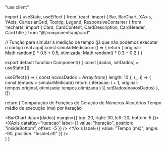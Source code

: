 "use client"

import { useState, useEffect } from 'react'
import { Bar, BarChart, XAxis, YAxis, CartesianGrid, Tooltip, Legend, ResponsiveContainer } from 'recharts'
import { Card, CardContent, CardDescription, CardHeader, CardTitle } from "@/components/ui/card"

// Função para simular a medição de tempo (já que não podemos executar o código real aqui)
const simularMedicao = () => {
  return {
    original: Math.random() * 0.5 + 0.5,
    otimizada: Math.random() * 0.3 + 0.2
  }
}

export default function Component() {
  const [dados, setDados] = useState([])

  useEffect(() => {
    const novosDados = Array.from({ length: 10 }, (_, i) => {
      const tempos = simularMedicao()
      return {
        iteracao: i + 1,
        original: tempos.original,
        otimizada: tempos.otimizada
      }
    })
    setDados(novosDados)
  }, [])

  return (
    <Card className="w-full max-w-3xl">
      <CardHeader>
        <CardTitle>Comparação de Funções de Geração de Números Aleatórios</CardTitle>
        <CardDescription>Tempo médio de execução (ms) por iteração</CardDescription>
      </CardHeader>
      <CardContent>
        <div className="h-[400px]">
          <ResponsiveContainer width="100%" height="100%">
            <BarChart data={dados} margin={{ top: 20, right: 30, left: 20, bottom: 5 }}>
              <CartesianGrid strokeDasharray="3 3" />
              <XAxis dataKey="iteracao" label={{ value: "Iteração", position: "insideBottom", offset: -5 }} />
              <YAxis label={{ value: "Tempo (ms)", angle: -90, position: "insideLeft" }} />
              <Tooltip />
              <Legend />
              <Bar dataKey="original" fill="hsl(var(--primary))" name="Função Original" />
              <Bar dataKey="otimizada" fill="hsl(var(--secondary))" name="Função Otimizada" />
            </BarChart>
          </ResponsiveContainer>
        </div>
      </CardContent>
    </Card>
  )
}

